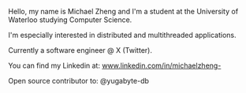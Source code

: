 Hello, my name is Michael Zheng and I'm a student at the University of Waterloo studying Computer Science.

I'm especially interested in distributed and multithreaded applications.

Currently a software engineer @ X (Twitter).

You can find my Linkedin at: www.linkedin.com/in/michaelzheng-

Open source contributor to:
@yugabyte-db

